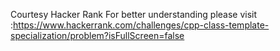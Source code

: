 Courtesy Hacker Rank
For better understanding please visit :https://www.hackerrank.com/challenges/cpp-class-template-specialization/problem?isFullScreen=false
